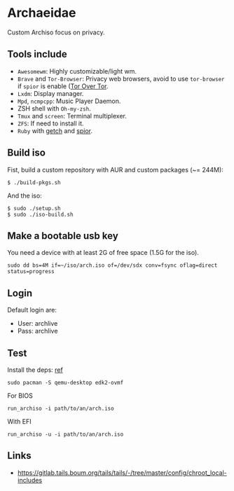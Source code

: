 # Archaeidae
Custom Archiso focus on privacy.

## Tools include
+ `Awesomewm`: Highly customizable/light wm.
+ `Brave` and `Tor-Browser`: Privacy web browsers, avoid to use `tor-browser` if `spior` is enable ([Tor Over Tor](https://gitlab.torproject.org/legacy/trac/-/wikis/doc/TorifyHOWTO#tor-over-tor).
+ `Lxdm`: Display manager.
+ `Mpd`, `ncmpcpp`: Music Player Daemon.
+ ZSH shell with `Oh-my-zsh`.
+ `Tmux` and `screen`: Terminal multiplexer.
+ `ZFS`: If need to install it.
+ `Ruby` with [getch](https://github.com/szorfein/getch) and [spior](https://github.com/szorfein/spior).

## Build iso
Fist, build a custom repository with AUR and custom packages (~= 244M):

    $ ./build-pkgs.sh

And the iso:

    $ sudo ./setup.sh
    $ sudo ./iso-build.sh

## Make a bootable usb key
You need a device with at least 2G of free space (1.5G for the iso).

    sudo dd bs=4M if=~/iso/arch.iso of=/dev/sdx conv=fsync oflag=direct status=progress

## Login
Default login are:
+ User: archlive
+ Pass: archlive

## Test
Install the deps: [ref](https://wiki.archlinux.org/title/archiso#Test_the_ISO_in_QEMU)

    sudo pacman -S qemu-desktop edk2-ovmf

For BIOS

    run_archiso -i path/to/an/arch.iso

With EFI

    run_archiso -u -i path/to/an/arch.iso

## Links
+ https://gitlab.tails.boum.org/tails/tails/-/tree/master/config/chroot_local-includes
